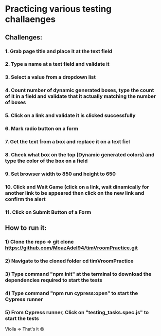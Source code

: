 # Practicing various testing challaenges


## Challenges:
### 1. Grab page title and place it at the text field
### 2. Type a name at a text field and validate it
### 3. Select a value from a dropdown list
### 4. Count number of dynamic generated boxes, type the count of it in a field and validate that it actually matching the number of boxes
### 5. Click on a link and validate it is clicked successfully
### 6. Mark radio button on a form
### 7. Get the text from a box and replace it on a text fiel
### 8. Check what box on the top (Dynamic generated colors) and type the color of the box on a field
### 9.  Set browser width to 850 and height to 650
### 10. Click and Wait Game (click on a link, wait dinamically for another link to be appeared then click on the new link and confirm the alert
### 11. Click on Submit Button of a Form

## How to run it:

### 1) Clone the repo => git clone https://github.com/MoazAdel94/timVroomPractice.git
### 2) Navigate to the cloned folder **cd timVroomPractice**
### 3) Type command "npm init" at the terminal to download the dependencies required to start the tests
### 4) Type command "npm run cypress:open" to start the Cypress runner
### 5) From Cypress runner, Click on "testing_tasks.spec.js" to start the tests
Violla => That's it 😃
